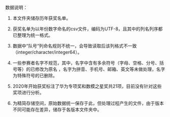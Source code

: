数据说明：

1. 本文件夹储存历年获奖名单。

2. 获奖名单为以年份数字命名的csv文件，编码为UTF-8，且其中的列名列序都已整理为统一格式。

3. 数据中“队号“列命名规则不统一，会导致读取后该列格式不一致（integer/character/integer64）。

4. 一些参赛者名字不规范，其中，名字中含有多余符号（字母、空格、分号、括号等）的已修改为原名 ，名字为拼音、手机号、邮箱、英文等未做处理，名字为特殊符号的已删除。

5. 2020年开始获奖标注了华为专项奖和数模之星奖共21项，目前没有针对这些奖项进行分析。

6. 为精简存储空间，原始数据统一保存于此，但处理过程产生的文件，由于版本不同可能存在差异，储存于各版本文件夹中。

   

